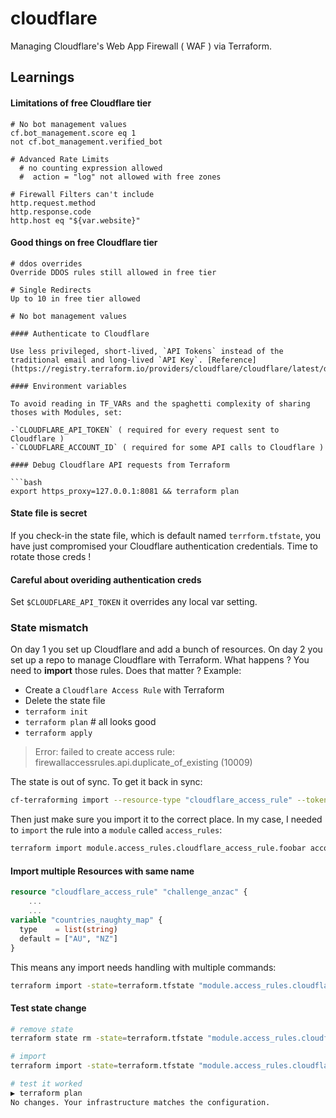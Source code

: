 # cloudflare

Managing Cloudflare's Web App Firewall ( WAF ) via Terraform.

## Learnings

#### Limitations of free Cloudflare tier

```shell
# No bot management values
cf.bot_management.score eq 1
not cf.bot_management.verified_bot

# Advanced Rate Limits
  # no counting expression allowed
  #  action = "log" not allowed with free zones
    
# Firewall Filters can't include
http.request.method
http.response.code
http.host eq "${var.website}"
```

#### Good things on free Cloudflare tier

```shell
# ddos overrides
Override DDOS rules still allowed in free tier

# Single Redirects
Up to 10 in free tier allowed
```


```shell
# No bot management values

#### Authenticate to Cloudflare

Use less privileged, short-lived, `API Tokens` instead of the traditional email and long-lived `API Key`. [Reference](https://registry.terraform.io/providers/cloudflare/cloudflare/latest/docs).

#### Environment variables

To avoid reading in TF_VARs and the spaghetti complexity of sharing thoses with Modules, set:

-`CLOUDFLARE_API_TOKEN` ( required for every request sent to Cloudflare )
-`CLOUDFLARE_ACCOUNT_ID` ( required for some API calls to Cloudflare )

#### Debug Cloudflare API requests from Terraform

```bash
export https_proxy=127.0.0.1:8081 && terraform plan
```

#### State file is secret

If you check-in the state file, which is default named `terrform.tfstate`, you have just compromised your Cloudflare authentication credentials. Time to rotate those creds !

#### Careful about overiding authentication creds

Set `$CLOUDFLARE_API_TOKEN` it overrides any local var setting.

### State mismatch

On day 1 you set up Cloudflare and add a bunch of resources.  On day 2 you set up a repo to manage Cloudflare with Terraform.  What happens ?  You need to **import** those rules.  Does that matter ?  Example:

- Create a `Cloudflare Access Rule` with Terraform
- Delete the state file
- `terraform init`
- `terraform plan` # all looks good
- `terraform apply`

> Error: failed to create access rule: firewallaccessrules.api.duplicate_of_existing (10009)

The state is out of sync.  To get it back in sync:

```bash
cf-terraforming import --resource-type "cloudflare_access_rule" --token $CF_TOKEN --account $CF_ACCOUNT_ID
```

Then just make sure you import it to the correct place.  In my case, I needed to `import` the rule into a `module` called `access_rules`:

```bash
terraform import module.access_rules.cloudflare_access_rule.foobar account/yy/xxxx
```

#### Import multiple Resources with same name

```terraform
resource "cloudflare_access_rule" "challenge_anzac" {
    ...
    ...
variable "countries_naughty_map" {
  type    = list(string)
  default = ["AU", "NZ"]
}
```

This means any import needs handling with multiple commands:

```bash
terraform import -state=terraform.tfstate "module.access_rules.cloudflare_access_rule.my_rule[0]" account/<account id>/<rule id>
```

#### Test state change

```bash
# remove state
terraform state rm -state=terraform.tfstate "module.access_rules.cloudflare_access_rule.my_rule[1]"

# import
terraform import -state=terraform.tfstate "module.access_rules.cloudflare_access_rule.my_rule[1]" account/<account id>/<rule id>

# test it worked
▶ terraform plan
No changes. Your infrastructure matches the configuration.
```
